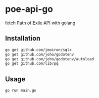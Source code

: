 # poe-api-go

fetch [Path of Exile API](https://www.pathofexile.com/developer/docs/api-resources) with golang

## Installation

```bash
go get github.com/jmoiron/sqlx
go get github.com/joho/godotenv
go get github.com/joho/godotenv/autoload
go get github.com/lib/pq
```

## Usage

```bash
go run main.go
```

